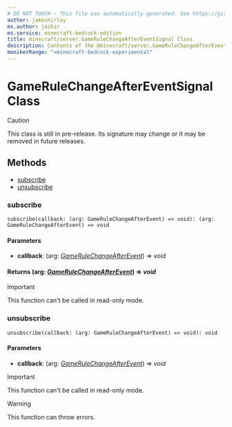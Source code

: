 ```yaml
---
# DO NOT TOUCH — This file was automatically generated. See https://github.com/mojang/minecraftapidocsgenerator to modify descriptions, examples, etc.
author: jakeshirley
ms.author: jashir
ms.service: minecraft-bedrock-edition
title: minecraft/server.GameRuleChangeAfterEventSignal Class
description: Contents of the @minecraft/server.GameRuleChangeAfterEventSignal class.
monikerRange: "=minecraft-bedrock-experimental"
---
```

# GameRuleChangeAfterEventSignal Class

> [!CAUTION]
> This class is still in pre-release.  Its signature may change or it may be removed in future releases.

## Methods
- [subscribe](#subscribe)
- [unsubscribe](#unsubscribe)

### **subscribe**
`
subscribe(callback: (arg: GameRuleChangeAfterEvent) => void): (arg: GameRuleChangeAfterEvent) => void
`

#### **Parameters**
- **callback**: (arg: [*GameRuleChangeAfterEvent*](GameRuleChangeAfterEvent.md)) => *void*

#### **Returns** (arg: [*GameRuleChangeAfterEvent*](GameRuleChangeAfterEvent.md)) => *void*

> [!IMPORTANT]
> This function can't be called in read-only mode.

### **unsubscribe**
`
unsubscribe(callback: (arg: GameRuleChangeAfterEvent) => void): void
`

#### **Parameters**
- **callback**: (arg: [*GameRuleChangeAfterEvent*](GameRuleChangeAfterEvent.md)) => *void*

> [!IMPORTANT]
> This function can't be called in read-only mode.

> [!WARNING]
> This function can throw errors.
